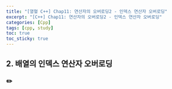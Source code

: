 ```yaml
---
title: "[열혈 C++] Chap11: 연산자의 오버로딩2 - 인덱스 연산자 오버로딩"
excerpt: "[C++] Chap11: 연산자의 오버로딩2 - 인덱스 연산자 오버로딩"
categories: [Cpp]
tags: [cpp, study]
toc: true
toc_sticky: true
---
```


## 2. 배열의 인덱스 연산자 오버로딩

### ✏️